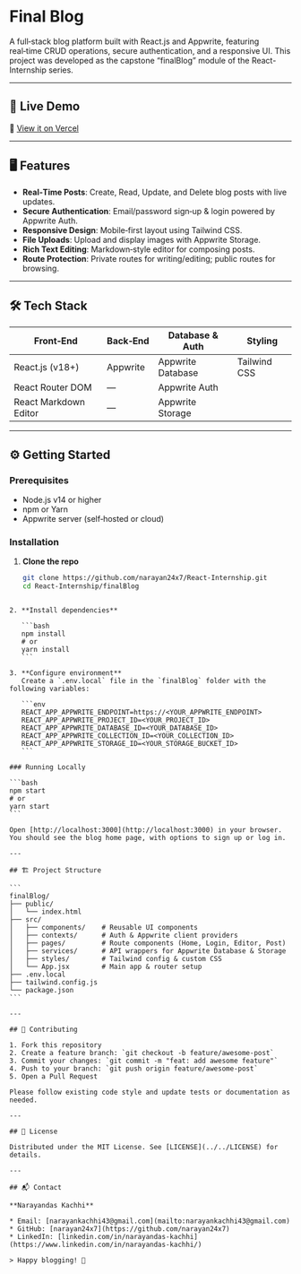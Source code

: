 # Final Blog

A full‑stack blog platform built with React.js and Appwrite, featuring real‑time CRUD operations, secure authentication, and a responsive UI. This project was developed as the capstone “finalBlog” module of the React-Internship series.

---

## 🚀 Live Demo

🔗 [View it on Vercel](https://blog-website-beige-chi.vercel.app)

---

## 🖥️ Features

- **Real‑Time Posts**: Create, Read, Update, and Delete blog posts with live updates.  
- **Secure Authentication**: Email/password sign‑up & login powered by Appwrite Auth.  
- **Responsive Design**: Mobile‑first layout using Tailwind CSS.  
- **File Uploads**: Upload and display images with Appwrite Storage.  
- **Rich Text Editing**: Markdown‑style editor for composing posts.  
- **Route Protection**: Private routes for writing/editing; public routes for browsing.

---

## 🛠️ Tech Stack

| Front‑End               | Back‑End   | Database & Auth   | Styling     |
| ----------------------- | ---------- | ----------------- | ----------- |
| React.js (v18+)         | Appwrite   | Appwrite Database | Tailwind CSS|
| React Router DOM        | —          | Appwrite Auth     |             |
| React Markdown Editor   | —          | Appwrite Storage  |             |

---

## ⚙️ Getting Started

### Prerequisites

- Node.js v14 or higher  
- npm or Yarn  
- Appwrite server (self‑hosted or cloud)  

### Installation

1. **Clone the repo**  
   ```bash
   git clone https://github.com/narayan24x7/React-Internship.git
   cd React-Internship/finalBlog
````

2. **Install dependencies**

   ```bash
   npm install
   # or
   yarn install
   ```

3. **Configure environment**
   Create a `.env.local` file in the `finalBlog` folder with the following variables:

   ```env
   REACT_APP_APPWRITE_ENDPOINT=https://<YOUR_APPWRITE_ENDPOINT>
   REACT_APP_APPWRITE_PROJECT_ID=<YOUR_PROJECT_ID>
   REACT_APP_APPWRITE_DATABASE_ID=<YOUR_DATABASE_ID>
   REACT_APP_APPWRITE_COLLECTION_ID=<YOUR_COLLECTION_ID>
   REACT_APP_APPWRITE_STORAGE_ID=<YOUR_STORAGE_BUCKET_ID>
   ```

### Running Locally

```bash
npm start
# or
yarn start
```

Open [http://localhost:3000](http://localhost:3000) in your browser. You should see the blog home page, with options to sign up or log in.

---

## 🏗️ Project Structure

```
finalBlog/
├── public/
│   └── index.html
├── src/
│   ├── components/    # Reusable UI components
│   ├── contexts/      # Auth & Appwrite client providers
│   ├── pages/         # Route components (Home, Login, Editor, Post)
│   ├── services/      # API wrappers for Appwrite Database & Storage
│   ├── styles/        # Tailwind config & custom CSS
│   └── App.jsx        # Main app & router setup
├── .env.local
├── tailwind.config.js
└── package.json
```

---

## 🤝 Contributing

1. Fork this repository
2. Create a feature branch: `git checkout -b feature/awesome-post`
3. Commit your changes: `git commit -m "feat: add awesome feature"`
4. Push to your branch: `git push origin feature/awesome-post`
5. Open a Pull Request

Please follow existing code style and update tests or documentation as needed.

---

## 📄 License

Distributed under the MIT License. See [LICENSE](../../LICENSE) for details.

---

## 📬 Contact

**Narayandas Kachhi**

* Email: [narayankachhi43@gmail.com](mailto:narayankachhi43@gmail.com)
* GitHub: [narayan24x7](https://github.com/narayan24x7)
* LinkedIn: [linkedin.com/in/narayandas-kachhi](https://www.linkedin.com/in/narayandas-kachhi/)

> Happy blogging! 🚀
